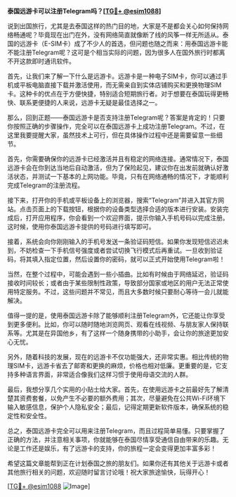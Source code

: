 **泰国远游卡可以注册Telegram吗？[[TG💪+ @esim1088](https://t.me/s/esim1088)]**

说到出国旅行，尤其是去泰国这样的热门目的地，大家是不是都会关心如何保持网络畅通呢？毕竟现在出门在外，没有网络简直就像断了线的风筝一样无所适从。泰国的远游卡（E-SIM卡）成了不少人的首选，但问题也随之而来：用泰国远游卡能不能注册Telegram呢？这可是个相当实际的问题，因为很多人在国外旅行时都离不开这款即时通讯软件。

首先，让我们来了解一下什么是远游卡。远游卡是一种电子SIM卡，你可以通过手机或平板电脑直接下载并激活使用，而无需亲自到实体店铺购买和更换物理SIM卡。这种卡的优点在于方便快捷，特别适合短期旅行者。对于想要在泰国玩得更畅快、联系更便捷的人来说，远游卡无疑是最佳选择之一。

那么，回到正题——泰国远游卡是否支持注册Telegram呢？答案是肯定的！只要你按照正确的步骤操作，完全可以在泰国远游卡上成功注册Telegram。不过，在这里我要提醒大家，虽然技术上可行，但在具体操作过程中还是需要留意一些细节。

首先，你需要确保你的远游卡已经激活并且有稳定的网络连接。通常情况下，泰国远游卡会在你到达当地后自动激活，但为了保险起见，建议你在出发前就确认好激活状态，并测试一下基本的上网功能。毕竟，只有在网络通畅的情况下，才能顺利完成Telegram的注册流程。

接下来，打开你的手机或平板设备上的浏览器，搜索“Telegram”并进入其官方网站。点击页面上的下载按钮，根据你的设备类型选择合适的版本进行安装。安装完成后，打开应用程序，你会看到一个欢迎界面，提示你输入手机号码以完成注册。这时候，使用你泰国远游卡提供的号码进行填写即可。

接着，系统会向你刚刚输入的手机号发送一条验证码短信。如果你发现短信迟迟未到，不妨检查一下手机信号强度或者尝试切换飞行模式后再重试。一旦收到验证码，将其填入指定位置，然后设置你的密码，就可以正式开始使用Telegram啦！

当然，在整个过程中，可能会遇到一些小插曲。比如有时候由于网络延迟，验证码接收时间较长；或者由于某些限制性政策，导致部分国家或地区的用户无法正常使用特定服务。不过，这些问题并不常见，而且大多数时候只要耐心等待一会儿就能解决。

值得一提的是，使用泰国远游卡除了能够顺利注册Telegram外，它还能让你享受到更多便利。比如，你可以随时随地浏览网页、观看在线视频、与朋友家人保持联系等。尤其是在异国他乡，有了这样一个随身携带的小助手，会让你的旅途更加安心无忧。

另外，随着科技的发展，现在的远游卡不仅功能强大，还非常实惠。相比传统的物理SIM卡，远游卡省去了邮寄和更换的麻烦，价格也相对低廉。更重要的是，它支持多种语言界面，非常适合像我们这样习惯于使用母语交流的人群。

最后，我想分享几个实用的小贴士给大家。首先，在使用远游卡之前最好先了解清楚其资费套餐，以免产生不必要的额外费用；其次，尽量避免在公共Wi-Fi环境下输入敏感信息，保护个人隐私安全；最后，记得定期更新软件版本，确保系统的稳定性和安全性。

总之，泰国远游卡完全可以用来注册Telegram，而且过程简单易懂。只要掌握了正确的方法，并注意相关事项，你就能够在泰国尽情享受通信自由带来的乐趣。无论是工作还是娱乐，有了远游卡的支持，你的旅程一定会变得更加丰富多彩！

希望这篇文章能帮到正在计划泰国之旅的朋友们。如果你还有其他关于远游卡或者其他旅行相关的问题，欢迎随时留言讨论哦！祝大家旅途愉快，玩得开心！

[[TG💪+ @esim1088](https://t.me/s/esim1088) ![Image](https://i.postimg.cc/4NQfJmqS/Snipaste-2025-05-13-00-14-12.png)]